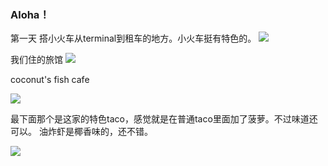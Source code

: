 ### Aloha！

第一天
搭小火车从terminal到租车的地方。小火车挺有特色的。
![](https://lh3.googleusercontent.com/GCaiWfr7kby4UDJqSbp0ZtF3hyLzYKQ76GQE5A66BRsn89GPf1LhIKfcVldP6L5Lt2BUxZvLY9Lldw9LbIiE91lR0ko6AB4PA3ShfhkBxDy4xqvpu80p6en2t-PSZPxKv7XiVqHJpjgjaD09GE6wp-VyOeYgDGbqwOMRaCUETPsMX6sJmkgPDMDtDq1QaCmJ6bBVaRug6AcryoVmc7YP0iDgNDvVnOgtUQjPJTEqWvfeUJxfa5sRhxoq4HJO01J2J3EZxF7XcjKOTkiEy21UNcBfIomi2yE2iq3wmhGW9rbN21sCxFrf6jNL5ijh_8VOytlpAXNq6O9KsDa9EzJf4sSF7K27JsVFimDh7QYt1lF45U4bQi4w8vOuwvAC7yHKZKWzwB0_y0Laqv4xKXXf3-aoiTUhmP4Dx1zl7OxNeGbHjq3O-UJzeR0hoO6yVs0pN2OX__QLYa0PzI1uf_6EbVGlvXxAqy5I7X41cHf1PJ-eRf2-Q8Wf1OeUEc_Rvrr-Eu_8LE8M5jto0KZ5PemhUA6A7x31kfV3zbigpEv15tmT36E7W873JguFjpcP8pHnMLv0RBM_2OMItK6u8fCXQkV9mZw5B64AZDpCOmgabEmlvWvo9eSizqiR2-obHZ0bqzjdZ7aAzr3pbCWjT6CsZy77XQgAnvMSNn4vjguZ-uaH3l1R1SrdBnab_jOIZRYcRDgTMdZf56PxbZ4A0za2AKSyZyKmGChtRAi5b0uCZFTjABrZ=w600)

我们住的旅馆
![](https://lh3.googleusercontent.com/LE_JsWcDSKsjdiKUbA5yyreOVYqPJ745mVNlG3SdSN-gn1Wpch3NaopWSpfF2i_Wx69IwRQ5fnkBl7NpKKNwoM9nkRpHl4_L0bAWrvst14WkWozN5p3WWwx6jU1Ob1vkq85pOXxElHF9BlQxYCzBgAdVlOZEKZd9gj6JbbJn7OR2I_WuDLq-bsK1UZayNkZHhH8c5LQudL5eYHC_AxDZ439rQRZI9Cp9ddwuCFHudqtaPE3Q0xESuvLlJBNavmiZAVfqW-Zmr23TA7cm-Vz-l_gI33Vt7sXZxFXBlKoCW1oDcRiOQ0iGDMiGyJMgq2jR7LPqTqu9TPLtzbmu9PGRt62_lNDcftpp9wxq81kOxUR3UCF-XTjQowWUbV5s76TVBR2xnf69iwVQ0uq3TJZuECaNVQ8hBKZb2mgdpKd8oUj2VtSTHc3pkp72K5O2zn_62fhEtLvI15YAa1e0DOEPexqmEZJUHGOzXsVjO6GLoLPiwKI0qPGhEkTf2lEkPG47GixrBfnkimWQp4cMg0gyiv-xCNTFUQFQAEfZoQGFRxuNdfGEBDNGmmVEq3IRQdNFlYfij8xhKu0hxq9PcMO_MZ_W1BM1cO0aqNRVjvTTi03YcZ0MOTICkq9KLr9qh5YFY8CSCH7Zw7y4VzQ2yFAMMqe1BFamjGgy-NZL-QCZd0L4cV69f0bF-nrbMB9_1922cHJHqebGLIuR8ufk-N-9QpkQOmh4lup1SfLE6g0tBcpylMXN=w600)

coconut's fish cafe

![](https://lh3.googleusercontent.com/tHbieny83KGTAswz9eDiDro23qo0Hqe_VHqJxHFyM8c7QDn4l7pMc8MnRqcmZZSB5pVDki_r4hmFzqa5NPPI7VIBoBdoCsm8hgmbLl2UkRcuGnrBlRefM4SwMfVn383deSTatgJ4ZM6clApS6OAWnx1y3qI7LPi75VtzkFDC_x-z-qa3Ho4PQ3MxHojhlpLcui1SSEfnw3T-4EvF9YLnn88wCbASkufs05GKEnTuaAEroLndTULj873hSq6lhklmZnsb5OWMtav1f-z1-iLYtvK640k673OqrzU3JLLoEaQWkA31iVgC1A5iLLLfWVnbVysjN44U45aPhfjFNDPQ18v2-EI8_1owk9-eALJpor7syzdkv2b4AbwdOFDvvLF_2E001tITufG-Xk5hr8m7S1Gzej-rcSEgR28zsw_SV4X6tslctEyZWJEYLGwNp9QzhULk7jkGNQU3YXffBlJ2vP9RIwMJIYhxyA8C1zwVrojnv7y9sixC4RpLNIMAvXC6ZbR4VBDyCGnU4hM0KaGVRcIirRf6s67Z6vmEDRd-ZOKMeYmQWuRUUqg-2JEjbJuBlCiCv1d75lLd5oDS00Sl1w6tbZiSR2SjlluAaUUR7BqaEV6gUmzD4kknK-HPPtatqBRcvibOAmzPf-MXfHt2xoZOub1hwTHfzFlaaH5b9HtSV6Dw5dTyqA8nc8rdTwbPQ5dTH37fyoHjcPfC_uIGzjcFWc4lNiPDDCdiJTN-mt9jhSi8=w600)

最下面那个是这家的特色taco，感觉就是在普通taco里面加了菠萝。不过味道还可以。
油炸虾是椰香味的，还不错。

![](https://lh3.googleusercontent.com/atN_QZ74ur-ao1sft9X9Kfohha7XZh-qjy5fR1bql-CmvBNK_Qh720V0zv2xFYOPTBRJos0_cdLIwSuHHsYneNMJV6PKIRMTS9dpAqtWOwz1DawXJBe7DOoZlkP0vDSDNfg6f944bBM_FXC0-ayIYvUJcc7fiFASRSdJnr0JyORjnqkuG-NgoNHb7_EQb7YdCCXbze4hd-J32sMFBd0ePDbwMBpltGM5YtjD_RwRH_osUN6d583BPy3PDVvV3nPoxX_KSKMCd4qSTAWlgimFBnoxGoaf0SfdJwz8UJNco-Y5lfweTyERHdMzjvjJILtYGbE3IbEEP-Cu8hmd1hIWE03PBQop_zTmjFIBoH9q9aXG6ASLpTyAn_uZzx0cMdxyQ8XLuzzMgGx1VX5tpgeXn__8-EdPihd1HDuYgX2a6SkBzgOOW9QlBq0f-c_ySTDQiCIWwEv-OwjjD9GAzgyv56a5zG2ITPrKsGI82fdkeiMPDCFwlj6TBFs9lZwNBxCsq3bxBAl9FrlgdArOYmFZRnvJuBWZVmeE5XytAoRHZ8ZIQciYX3HBrKyxPmykxqkYs7kyybm4a9VYpxeJ-9THK0vVVgCuBJaqrU9oyDJw8cuMSGOolbBlc5dYE_aEZk2iV0ijtMZ2Vf4XZT6Kvs0vkRjSOd-opJV391G0H4C0VXNLgaZO_7i9jj03Zg5sQA-H_dHEuAsvmGWt4N6xaZgxW_tX5zromKPTNnrSY4WjQEOiDjn7=w600)
